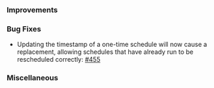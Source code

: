 ### Improvements

### Bug Fixes

- Updating the timestamp of a one-time schedule will now cause a replacement, allowing schedules that have already run to be rescheduled correctly: [#455](https://github.com/pulumi/pulumi-pulumiservice/pull/455) 

### Miscellaneous
